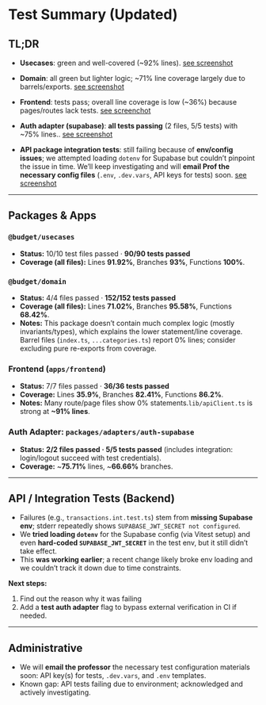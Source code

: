 # Test Summary (Updated)

## TL;DR

- **Usecases**: green and well-covered (~92% lines).
[see screenshot](usecase.png)

- **Domain**: all green but lighter logic; ~71% line coverage largely due to barrels/exports.
[see screenshot](domain.png)

- **Frontend**: tests pass; overall line coverage is low (~36%) because pages/routes lack tests.
 [see screenchot](frontend.png)

- **Auth adapter (supabase)**: **all tests passing** (2 files, 5/5 tests) with ~75% lines..
[see screenshot](auth-adapter-supabase.png)

- **API package integration tests**: still failing because of **env/config issues**; we attempted loading `dotenv` for Supabase but couldn’t pinpoint the issue in time. We’ll keep investigating and will **email Prof the necessary config files** (`.env`, `.dev.vars`, API keys for tests) soon.
[see screenshot](api.png)

---

## Packages & Apps

### `@budget/usecases`

- **Status:** 10/10 test files passed · **90/90 tests passed**
- **Coverage (all files):** Lines **91.92%**, Branches **93%**, Functions **100%**.


### `@budget/domain`

- **Status:** 4/4 files passed · **152/152 tests passed**
- **Coverage (all files):** Lines **71.02%**, Branches **95.58%**, Functions **68.42%**.
- **Notes:** This package doesn’t contain much complex logic (mostly invariants/types), which explains the lower statement/line coverage. Barrel files (`index.ts`, `...categories.ts`) report 0% lines; consider excluding pure re-exports from coverage.

### Frontend (`apps/frontend`)

- **Status:** 7/7 files passed · **36/36 tests passed**
- **Coverage:** Lines **35.9%**, Branches **82.41%**, Functions **86.2%**.
- **Notes:** Many route/page files show 0% statements.`lib/apiClient.ts` is strong at **~91% lines**.

### Auth Adapter: `packages/adapters/auth-supabase`

- **Status:** **2/2 files passed · 5/5 tests passed** (includes integration: login/logout succeed with test credentials).
- **Coverage:** ~**75.71%** lines, ~**66.66%** branches.

---

## API / Integration Tests (Backend)

- Failures (e.g., `transactions.int.test.ts`) stem from **missing Supabase env**; stderr repeatedly shows `SUPABASE_JWT_SECRET not configured`.
- We **tried loading `dotenv`** for the Supabase config (via Vitest setup) and even **hard-coded `SUPABASE_JWT_SECRET`** in the test env, but it still didn’t take effect.
- This **was working earlier**; a recent change likely broke env loading and we couldn’t track it down due to time constraints.

**Next steps:**

1) Find out the reason why it was failing
2) Add a **test auth adapter** flag to bypass external verification in CI if needed.

---

## Administrative

- We will **email the professor** the necessary test configuration materials soon: API key(s) for tests, `.dev.vars`, and `.env` templates.
- Known gap: API tests failing due to environment; acknowledged and actively investigating.
